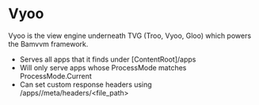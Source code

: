 ﻿# Vyoo

Vyoo is the view engine underneath TVG (Troo, Vyoo, Gloo) which powers the Bamvvm framework.

- Serves all apps that it finds under [ContentRoot]/apps
- Will only serve apps whose ProcessMode matches ProcessMode.Current
- Can set custom response headers using /apps/<appName>/meta/headers/<file_path>
